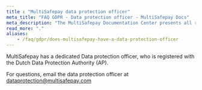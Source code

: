 ```yaml
---
title : "MultiSafepay data protection officer"
meta_title: "FAQ GDPR - Data protection officer - MultiSafepay Docs"
meta_description: "The MultiSafepay Documentation Center presents all relevant information about our Plugins and API. You can also find support pages for payment methods, tools and general questions as well as the contact details of our Support and Integration Teams."
read_more: "."
aliases:
    - /faq/gdpr/does-multisafepay-have-a-data-protection-officer
---
```


MultiSafepay has a dedicated Data protection officer, who is registered with the Dutch Data Protection Authority (AP). 

For questions, email the data protection officer at <dataprotection@multisafepay.com>

